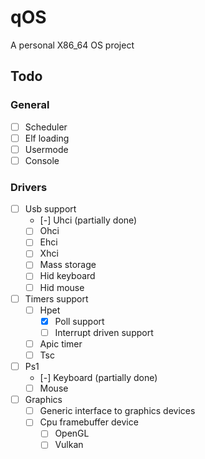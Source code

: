 # qOS

A personal X86_64 OS project

## Todo
### General
- [ ] Scheduler
- [ ] Elf loading
- [ ] Usermode
- [ ] Console
### Drivers
- [ ] Usb support
	- [-] Uhci (partially done)
	- [ ] Ohci
	- [ ] Ehci
	- [ ] Xhci
	- [ ] Mass storage
	- [ ] Hid keyboard
	- [ ] Hid mouse
- [ ] Timers support
	- [ ] Hpet
		- [x] Poll support
		- [ ] Interrupt driven support
	- [ ] Apic timer
	- [ ] Tsc
- [ ] Ps1
	- [-] Keyboard (partially done)
	- [ ] Mouse
- [ ] Graphics
	- [ ] Generic interface to graphics devices
	- [ ] Cpu framebuffer device
		- [ ] OpenGL
		- [ ] Vulkan